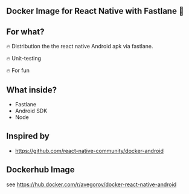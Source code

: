 ## Docker Image for React Native with Fastlane 🤘

## For what? 

 🔥 Distribution the the react native Android apk via fastlane.
 
 🔥 Unit-testing
 
 🔥 For fun

## What inside?

- Fastlane
- Android SDK
- Node

## Inspired by
- https://github.com/react-native-community/docker-android

## Dockerhub Image
see https://hub.docker.com/r/avegorov/docker-react-native-android

